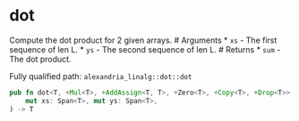 # dot

Compute the dot product for 2 given arrays. # Arguments * `xs` - The first sequence of len L. * `ys` - The second sequence of len L. # Returns * `sum` - The dot product.

Fully qualified path: `alexandria_linalg::dot::dot`

```rust
pub fn dot<T, +Mul<T>, +AddAssign<T, T>, +Zero<T>, +Copy<T>, +Drop<T>>(
    mut xs: Span<T>, mut ys: Span<T>,
) -> T
```


